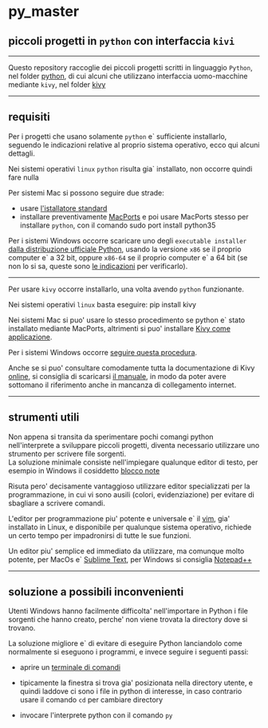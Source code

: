 # py_master
## piccoli progetti in `python` con interfaccia `kivi`

---

Questo repository raccoglie dei piccoli progetti scritti in linguaggio
`Python`, nel folder [python](./python), di cui alcuni che utilizzano
interfaccia uomo-macchine mediante `kivy`, nel folder [kivy](./kivy)

---

## requisiti

Per i progetti che usano solamente `python` e\` sufficiente installarlo, seguendo
le indicazioni relative al proprio sistema operativo, ecco qui alcuni dettagli.  

Nei sistemi operativi `linux` `python` risulta gia\` installato, non occorre
quindi fare nulla  

Per sistemi Mac si possono seguire due strade:
- usare [l'istallatore standard](https://www.python.org/downloads/mac-osx/)
- installare preventivamente [MacPorts](https://www.macports.org/) e poi usare
  MacPorts stesso per installare `python`, con il comando
  	sudo port install python35

Per i sistemi Windows occorre scaricare uno degli `executable installer` [dalla
distribuzione ufficiale Python](https://www.python.org/downloads/windows/),
usando la versione `x86` se il proprio computer e\` a 32 bit, oppure `x86-64` se
il proprio computer e\` a 64 bit (se non lo si sa, queste sono [le
indicazioni](https://www.computerhope.com/issues/ch001121.htm) per verificarlo).

---

Per usare `kivy` occorre installarlo, una volta avendo `python` funzionante.

Nei sistemi operativi `linux` basta eseguire:
	pip install kivy

Nei sistemi Mac si puo' usare lo stesso procedimento se python e\` stato
installato mediante MacPorts, altrimenti si puo' installare [Kivy come
applicazione](https://kivy.org/doc/stable/installation/installation-osx.html).


Per i sistemi Windows occorre [seguire questa
procedura](https://kivy.org/doc/stable/installation/installation-windows.html).

Anche se si puo' consultare comodamente tutta la documentazione di Kivy
[online](https://kivy.org/doc/stable/), si consiglia di scaricarsi
[il manuale](https://media.readthedocs.org/pdf/kivy/latest/kivy.pdf), in modo da
poter avere sottomano il riferimento anche in mancanza di collegamento internet.

---

## strumenti utili

Non appena si transita da sperimentare pochi comangi python nell'interprete a
sviluppare piccoli progetti, diventa necessario utilizzare uno strumento per
scrivere file sorgenti.  
La soluzione minimale consiste nell'impiegare qualunque editor di testo, per
esempio in Windows il cosiddetto [blocco note](https://it.wikipedia.org/wiki/Blocco_note)

Risuta pero' decisamente vantaggioso utilizzare editor specializzati per la
programmazione, in cui vi sono ausili (colori, evidenziazione) per evitare di
sbagliare a scrivere comandi.

L'editor per programmazione piu' potente e universale e\` il
[vim](https://www.vim.org/), gia' installato in Linux, e disponibile per
qualunque sistema operativo, richiede un certo tempo per impadronirsi di tutte
le sue funzioni.

Un editor piu' semplice ed immediato da utilizzare, ma comunque molto potente,
per MacOs e\` [Sublime Text](https://www.sublimetext.com/), per Windows si
consiglia [Notepad++](https://notepad-plus-plus.org/)


---

## soluzione a possibili inconvenienti

Utenti Windows hanno facilmente difficolta' nell'importare in Python i file
sorgenti che hanno creato, perche' non viene trovata la directory dove si
trovano.

La soluzione migliore e\` di evitare di eseguire Python lanciandolo come
normalmente si eseguono i programmi, e invece seguire i seguenti passi:

- aprire un [terminale di
  comandi](https://www.memexcomputer.it/aprire-il-prompt-dei-comandi-di-windows/)

- tipicamente la finestra si trova gia' posizionata nella directory utente, e
  quindi laddove ci sono i file in python di interesse, in caso contrario usare
  il comando `cd` per cambiare directory

- invocare l'interprete python con il comando `py`
